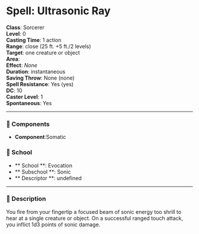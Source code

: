 
# Spell: Ultrasonic Ray
**Class**: Sorcerer  
**Level**: 0  
**Casting Time**: 1 action  
**Range**: close (25 ft. +5 ft./2 levels)  
**Target**: one creature or object  
**Area**:   
**Effect**: _None_  
**Duration**: instantaneous  
**Saving Throw**: None (none)  
**Spell Resistance**: Yes (yes)  
**DC**: 10  
**Caster Level**: 1  
**Spontaneous**: Yes

---

### 🔮 Components
- **Component**:Somatic

### 🏫 School
- ** School **: Evocation
- ** Subschool **: Sonic
- ** Descriptor **: undefined
---

### 📜 Description
You fire from your fingertip a focused beam of sonic energy too shrill to hear at a single creature or object. On a successful ranged touch attack, you inflict 1d3 points of sonic damage.
